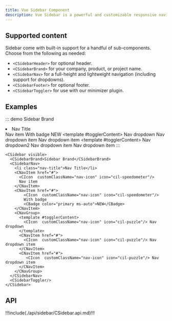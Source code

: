 ```yaml
---
title: Vue Sidebar Component
description: Vue Sidebar is a powerful and customizable responsive navigation component for any type of vertical navigation. Bootstrap Sidebar come with built-in support for branding, navigation, and more.
---
```


## Supported content

Sidebar come with built-in support for a handful of sub-components. Choose from the following as needed:

- `<CSidebarHeader>` for optional header.
- `<CSidebarBrand>` for your company, product, or project name.
- `<CSidebarNav>` for a full-height and lightweight navigation (including support for dropdowns).
- `<CSidebarFooter>` for optional footer.
- `<CSidebarToggler>` for use with our minimizer plugin.

## Examples

::: demo
<CSidebar visible>
  <CSidebarBrand>Sidebar Brand</CSidebarBrand>
  <CSidebarNav>
    <li class="nav-title">Nav Title</li>
    <CNavItem href="#">
      <CIcon  customClassName="nav-icon" icon="cil-speedometer"/>
      Nav item
    </CNavItem>
    <CNavItem href="#">
      <CIcon  customClassName="nav-icon" icon="cil-speedometer"/>
      With badge
      <CBadge class="ms-auto" color="primary">NEW</CBadge>
    </CNavItem>
    <CNavGroup>
      <template #togglerContent>
        <CIcon  customClassName="nav-icon" icon="cil-puzzle"/> Nav dropdown
      </template>
      <CNavItem href="#">
        <CIcon  customClassName="nav-icon" icon="cil-puzzle"/> Nav dropdown item
      </CNavItem>
      <CNavItem href="#">
         <CIcon  customClassName="nav-icon" icon="cil-puzzle"/> Nav dropdown item
      </CNavItem>
    </CNavGroup>
    <CNavGroup>
      <template #togglerContent>
        <CIcon  customClassName="nav-icon" icon="cil-puzzle"/> Nav dropdown2
      </template>
      <CNavItem href="#">
        <CIcon  customClassName="nav-icon" icon="cil-puzzle"/> Nav dropdown item
      </CNavItem>
      <CNavItem href="#">
         <CIcon  customClassName="nav-icon" icon="cil-puzzle"/> Nav dropdown item
      </CNavItem>
    </CNavGroup>
  </CSidebarNav>
  <CSidebarToggler/>
</CSidebar>
:::
```vue
<CSidebar visible>
  <CSidebarBrand>Sidebar Brand</CSidebarBrand>
  <CSidebarNav>
    <li class="nav-title">Nav Title</li>
    <CNavItem href="#">
      <CIcon  customClassName="nav-icon" icon="cil-speedometer"/>
      Nav item
    </CNavItem>
    <CNavItem href="#">
        <CIcon  customClassName="nav-icon" icon="cil-speedometer"/>
        With badge
        <CBadge color="primary ms-auto">NEW</CBadge>
    </CNavItem>
    <CNavGroup>
      <template #togglerContent>
        <CIcon  customClassName="nav-icon" icon="cil-puzzle"/> Nav dropdown
      </template>
      <CNavItem href="#">
        <CIcon  customClassName="nav-icon" icon="cil-puzzle"/> Nav dropdown item
      </CNavItem>
      <CNavItem href="#">
         <CIcon  customClassName="nav-icon" icon="cil-puzzle"/> Nav dropdown item
      </CNavItem>
    </CNavGroup>
  </CSidebarNav>
  <CSidebarToggler/>
</CSidebar>
```

## API

!!!include(./api/sidebar/CSidebar.api.md)!!!
